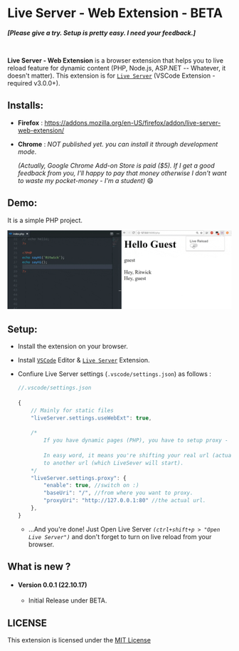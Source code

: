 # Live Server - Web Extension - BETA


***[Please give a try. Setup is pretty easy. I need your feedback.]***

<br>

**Live Server - Web Extension** is a browser extension that helps you to live reload feature for dynamic content (PHP, Node.js, ASP.NET -- Whatever, it doesn't matter). 
This extension is for [`Live Server`](https://marketplace.visualstudio.com/items?itemName=ritwickdey.LiveServer) (VSCode Extension - required v3.0.0+). 


## Installs: 
* **Firefox** : https://addons.mozilla.org/en-US/firefox/addon/live-server-web-extension/

* **Chrome** : _NOT published yet. you can install it through development mode_.

    _(Actually, Google Chrome Add-on Store is paid ($5). If I get a good feedback from you, I'll happy to pay that money otherwise I don't want to waste my pocket-money - I'm a student)_ :smile:

## Demo: 
It is a simple PHP project.

![](./img/screenshots/live-server-web-extension.gif)

## Setup: 
* Install the extension on your browser.
* Install [`VSCode`](https://code.visualstudio.com/download) Editor & [`Live Server`](https://marketplace.visualstudio.com/items?itemName=ritwickdey.LiveServer) Extension. 
* Confiure Live Server settings (`.vscode/settings.json`) as follows :
 
    ```js
    //.vscode/settings.json

    {
        // Mainly for static files
        "liveServer.settings.useWebExt": true,

        /*
            If you have dynamic pages (PHP), you have to setup proxy - it's pretty easy. 

            In easy word, it means you're shifting your real url (actual PHP url) 
            to another url (which LiveSever will start).
        */
        "liveServer.settings.proxy": {
            "enable": true, //switch on :)
            "baseUri": "/", //from where you want to proxy.  
            "proxyUri": "http://127.0.0.1:80" //the actual url.
        },
    }

    ```
    * ...And you're done! Just Open Live Server _`(ctrl+shift+p > "Open Live Server")`_ and don't forget to turn on live reload from your browser.


## What is new ?

* #### Version 0.0.1 (22.10.17)
    *  Initial Release under BETA.


## LICENSE
This extension is licensed under the [MIT License](./LICENSE)
